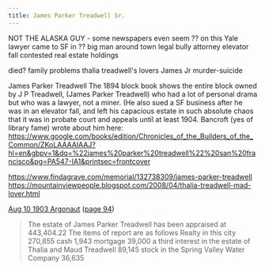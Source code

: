 ```yaml
---
title: James Parker Treadwell Sr.
---
```


NOT THE ALASKA GUY - some newspapers even seem ?? on this
Yale lawyer
came to SF in ??
big man around town
legal bully
attorney
elevator fall
contested real estate holdings

died?
family problems
thalia treadwell's lovers
James Jr murder-suicide

James Parker Treadwell
The 1894 block book shows the entire block owned by J P Treadwell, (James Parker Treadwell) who had a lot of personal drama but who was a lawyer, not a miner.  (He also sued a SF business after he was in an elevator fall, and left his capacious estate in such absolute chaos that it was in probate court and appeals until at least 1904.
Bancroft (yes of library fame) wrote about him here:
https://www.google.com/books/edition/Chronicles_of_the_Builders_of_the_Common/ZKoLAAAAIAAJ?hl=en&gbpv=1&dq=%22james%20parker%20treadwell%22%20san%20francisco&pg=PA547-IA1&printsec=frontcover

https://www.findagrave.com/memorial/132738309/james-parker-treadwell
https://mountainviewpeople.blogspot.com/2008/04/thalia-treadwell-mad-lover.html

[Aug 10 1903 Argonaut](https://www.google.com/books/edition/Argonaut/MJtCAQAAIAAJ?hl=en&gbpv=1&bsq=treadwell) ([page 94](https://www.google.com/books/edition/Argonaut/MJtCAQAAIAAJ?hl=en&gbpv=1))
> The estate of James Parker Treadwell has been appraised at 443,404.22 The items of report are as follows Realty in this city 270,855 cash 1,943 mortgage 39,000 a third interest in the estate of Thalia and Maud Treadwell 89,145 stock in the Spring Valley Water Company 36,635
